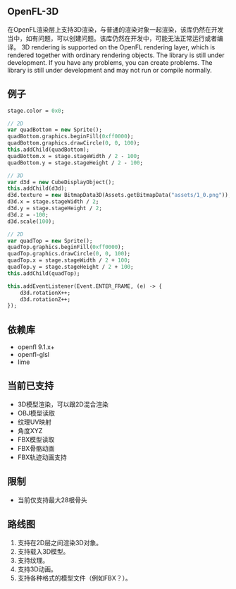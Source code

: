 ## OpenFL-3D

在OpenFL渲染层上支持3D渲染，与普通的渲染对象一起渲染，该库仍然在开发当中，如有问题，可以创建问题。该库仍然在开发中，可能无法正常运行或者编译。
3D rendering is supported on the OpenFL rendering layer, which is rendered together with ordinary rendering objects. The library is still under development. If you have any problems, you can create problems. The library is still under development and may not run or compile normally.

## 例子

```haxe
stage.color = 0x0;

// 2D
var quadBottom = new Sprite();
quadBottom.graphics.beginFill(0xff0000);
quadBottom.graphics.drawCircle(0, 0, 100);
this.addChild(quadBottom);
quadBottom.x = stage.stageWidth / 2 - 100; 
quadBottom.y = stage.stageHeight / 2 - 100;

// 3D
var d3d = new CubeDisplayObject();
this.addChild(d3d);
d3d.texture = new BitmapData3D(Assets.getBitmapData("assets/1_0.png"));
d3d.x = stage.stageWidth / 2;
d3d.y = stage.stageHeight / 2;
d3d.z = -100;
d3d.scale(100);

// 2D
var quadTop = new Sprite();
quadTop.graphics.beginFill(0xff0000);
quadTop.graphics.drawCircle(0, 0, 100);
quadTop.x = stage.stageWidth / 2 + 100;
quadTop.y = stage.stageHeight / 2 + 100;
this.addChild(quadTop);

this.addEventListener(Event.ENTER_FRAME, (e) -> {
    d3d.rotationX++;
    d3d.rotationZ++;
});
```

## 依赖库

- openfl 9.1.x+
- openfl-glsl
- lime

## 当前已支持
- 3D模型渲染，可以跟2D混合渲染
- OBJ模型读取
- 纹理UV映射
- 角度XYZ
- FBX模型读取
- FBX骨骼动画
- FBX轨迹动画支持

## 限制
- 当前仅支持最大28根骨头

## 路线图

1. 支持在2D层之间渲染3D对象。
2. 支持载入3D模型。
3. 支持纹理。
4. 支持3D动画。
5. 支持各种格式的模型文件（例如FBX？）。
